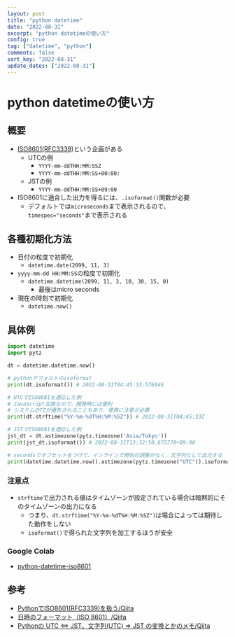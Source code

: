 ```yaml
---
layout: post
title: "python datetime" 
date: "2022-08-31"
excerpt: "python datetimeの使い方"
config: true
tag: ["datetime", "python"]
comments: false
sort_key: "2022-08-31"
update_dates: ["2022-08-31"]
---
```


# python datetimeの使い方

## 概要
 - [ISO8601(RFC3339)](https://qiita.com/estaro/items/2b7074839d2a5e883dc1)という企画がある
   - UTCの例 
     - `YYYY-mm-ddTHH:MM:SSZ`
     - `YYYY-mm-ddTHH:MM:SS+00:00:`
   - JSTの例
     - `YYYY-mm-ddTHH:MM:SS+09:00`
 - ISO8601に適合した出力を得るには、`.isoformat()`関数が必要
   - デフォルトでは`microseconds`まで表示されるので、`timespec="seconds"`まで表示される

## 各種初期化方法
 - 日付の粒度で初期化
   - `datetime.date(2099, 11, 3)`
 - `yyyy-mm-dd HH:MM:SS`の粒度で初期化
   - `datetime.datetime(2099, 11, 3, 10, 30, 15, 0)`
     - 最後はmicro seconds
 - 現在の時刻で初期化
   - `datetime.now()`

## 具体例

```python
import datetime
import pytz

dt = datetime.datetime.now()

# pythonデフォルトのisoformat
print(dt.isoformat()) # 2022-08-31T04:45:33.576946

# UTCでISO8601を適応した例
# JavaScript互換なので、開発時には便利
# システムのTZが優先されることもあり、使用に注意が必要
print(dt.strftime("%Y-%m-%dT%H:%M:%SZ")) # 2022-08-31T04:45:33Z

# JSTでISO8601を適応した例
jst_dt = dt.astimezone(pytz.timezone('Asia/Tokyo'))
print(jst_dt.isoformat()) # 2022-08-31T13:32:50.675778+09:00

# secondsでオフセットをつけて、インラインで時刻の誤解がなく、文字列として出力する
print(datetime.datetime.now().astimezone(pytz.timezone("UTC")).isoformat(timespec='seconds')) # 2022-09-01T06:18:11+00:00 (日本時間の15:18に実行)
```

### 注意点 
 - `strftime`で出力される値はタイムゾーンが設定されている場合は暗黙的にそのタイムゾーンの出力になる
   - つまり、`dt.strftime("%Y-%m-%dT%H:%M:%SZ")`は場合によっては期待した動作をしない
   - `isoformat()`で得られた文字列を加工するほうが安全

### Google Colab
 - [python-datetime-iso8601](https://colab.research.google.com/drive/1eiEDlM8GFyYjUYhadz9P6qRnAeF3GLbl?usp=sharing)

## 参考
 - [PythonでISO8601(RFC3339)を扱う/Qiita](https://qiita.com/estaro/items/2b7074839d2a5e883dc1)
 - [日時のフォーマット（ISO 8601）/Qiita](https://qiita.com/kidatti/items/272eb962b5e6025fc51e)
 - [Pythonの UTC ⇔ JST、文字列(UTC) ⇒ JST の変換とかのメモ/Qiita](https://qiita.com/yoppe/items/4260cf4ddde69287a632)

